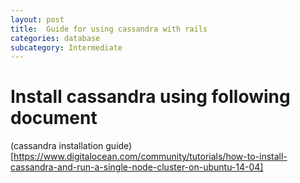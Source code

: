 ```yaml
---
layout: post
title:  Guide for using cassandra with rails
categories: database
subcategory: Intermediate
---
```

# Install cassandra using following document 
(cassandra installation guide)[https://www.digitalocean.com/community/tutorials/how-to-install-cassandra-and-run-a-single-node-cluster-on-ubuntu-14-04]
